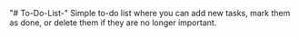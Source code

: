 "# To-Do-List-"
Simple to-do list where you can add new tasks, mark them as done, or delete them if they are no longer important.
